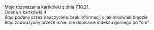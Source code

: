 Moje rozwiazania kartkówki z dnia 7.10.21.<br/>
Ocena z kartkówki:4<br/>
Błąd podany przez nauczyciela: brak informacji o jakimkolwiek błędzie<br/>
Błąd zauważyony przeze mnie: nie dopisanie indeksu górnego po "cm"<br/>
